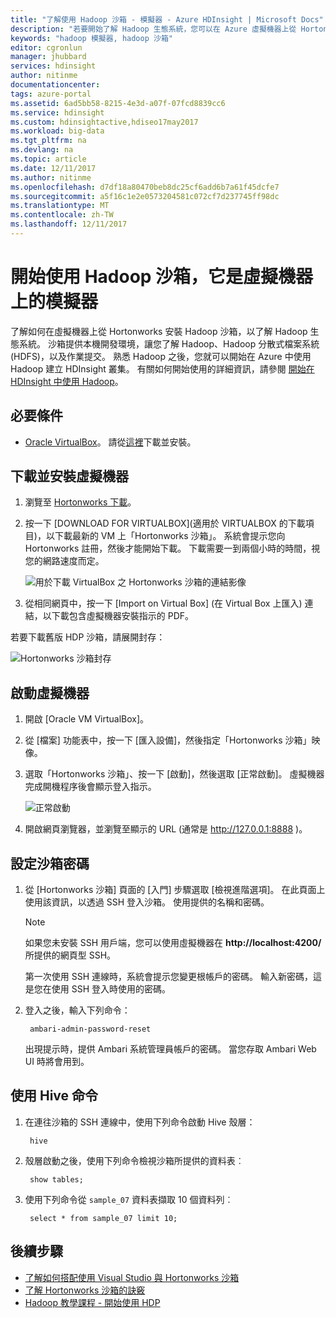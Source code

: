 ```yaml
---
title: "了解使用 Hadoop 沙箱 - 模擬器 - Azure HDInsight | Microsoft Docs"
description: "若要開始了解 Hadoop 生態系統，您可以在 Azure 虛擬機器上從 Hortonworks 設定 Hadoop 沙箱。 "
keywords: "hadoop 模擬器, hadoop 沙箱"
editor: cgronlun
manager: jhubbard
services: hdinsight
author: nitinme
documentationcenter: 
tags: azure-portal
ms.assetid: 6ad5bb58-8215-4e3d-a07f-07fcd8839cc6
ms.service: hdinsight
ms.custom: hdinsightactive,hdiseo17may2017
ms.workload: big-data
ms.tgt_pltfrm: na
ms.devlang: na
ms.topic: article
ms.date: 12/11/2017
ms.author: nitinme
ms.openlocfilehash: d7df18a80470beb8dc25cf6add6b7a61f45dcfe7
ms.sourcegitcommit: a5f16c1e2e0573204581c072cf7d237745ff98dc
ms.translationtype: MT
ms.contentlocale: zh-TW
ms.lasthandoff: 12/11/2017
---
```

# <a name="get-started-with-a-hadoop-sandbox-an-emulator-on-a-virtual-machine"></a>開始使用 Hadoop 沙箱，它是虛擬機器上的模擬器

了解如何在虛擬機器上從 Hortonworks 安裝 Hadoop 沙箱，以了解 Hadoop 生態系統。 沙箱提供本機開發環境，讓您了解 Hadoop、Hadoop 分散式檔案系統 (HDFS)，以及作業提交。 熟悉 Hadoop 之後，您就可以開始在 Azure 中使用 Hadoop 建立 HDInsight 叢集。 有關如何開始使用的詳細資訊，請參閱 [開始在 HDInsight 中使用 Hadoop](apache-hadoop-linux-tutorial-get-started.md)。

## <a name="prerequisites"></a>必要條件
* [Oracle VirtualBox](https://www.virtualbox.org/)。 請從[這裡](https://www.virtualbox.org/wiki/Downloads)下載並安裝。



## <a name="download-and-install-the-virtual-machine"></a>下載並安裝虛擬機器
1. 瀏覽至 [Hortonworks 下載](http://hortonworks.com/downloads/#sandbox)。

2. 按一下 [DOWNLOAD FOR VIRTUALBOX]\(適用於 VIRTUALBOX 的下載項目\)，以下載最新的 VM 上「Hortonworks 沙箱」。 系統會提示您向 Hortonworks 註冊，然後才能開始下載。 下載需要一到兩個小時的時間，視您的網路速度而定。
   
    ![用於下載 VirtualBox 之 Hortonworks 沙箱的連結影像](./media/apache-hadoop-emulator-get-started/download-sandbox.png)
3. 從相同網頁中，按一下 [Import on Virtual Box] \(在 Virtual Box 上匯入) 連結，以下載包含虛擬機器安裝指示的 PDF。

若要下載舊版 HDP 沙箱，請展開封存：

![Hortonworks 沙箱封存](./media/apache-hadoop-emulator-get-started/hortonworks-sandbox-archive.png)


## <a name="start-the-virtual-machine"></a>啟動虛擬機器

1. 開啟 [Oracle VM VirtualBox]。
2. 從 [檔案] 功能表中，按一下 [匯入設備]，然後指定「Hortonworks 沙箱」映像。
1. 選取「Hortonworks 沙箱」、按一下 [啟動]，然後選取 [正常啟動]。 虛擬機器完成開機程序後會顯示登入指示。
   
    ![正常啟動](./media/apache-hadoop-emulator-get-started/normal-start.png)
2. 開啟網頁瀏覽器，並瀏覽至顯示的 URL (通常是 http://127.0.0.1:8888 )。

## <a name="set-sandbox-passwords"></a>設定沙箱密碼

1. 從 [Hortonworks 沙箱] 頁面的 [入門] 步驟選取 [檢視進階選項]。 在此頁面上使用該資訊，以透過 SSH 登入沙箱。 使用提供的名稱和密碼。
   
   > [!NOTE]
   > 如果您未安裝 SSH 用戶端，您可以使用虛擬機器在 **http://localhost:4200/** 所提供的網頁型 SSH。
   > 
   
    第一次使用 SSH 連線時，系統會提示您變更根帳戶的密碼。 輸入新密碼，這是您在使用 SSH 登入時使用的密碼。

2. 登入之後，輸入下列命令：
   
        ambari-admin-password-reset
   
    出現提示時，提供 Ambari 系統管理員帳戶的密碼。 當您存取 Ambari Web UI 時將會用到。

## <a name="use-hive-commands"></a>使用 Hive 命令

1. 在連往沙箱的 SSH 連線中，使用下列命令啟動 Hive 殼層：
   
        hive
2. 殼層啟動之後，使用下列命令檢視沙箱所提供的資料表︰
   
        show tables;
3. 使用下列命令從 `sample_07` 資料表擷取 10 個資料列︰
   
        select * from sample_07 limit 10;

## <a name="next-steps"></a>後續步驟
* [了解如何搭配使用 Visual Studio 與 Hortonworks 沙箱](../hdinsight-hadoop-emulator-visual-studio.md)
* [了解 Hortonworks 沙箱的訣竅](http://hortonworks.com/hadoop-tutorial/learning-the-ropes-of-the-hortonworks-sandbox/)
* [Hadoop 教學課程 - 開始使用 HDP](http://hortonworks.com/hadoop-tutorial/hello-world-an-introduction-to-hadoop-hcatalog-hive-and-pig/)

